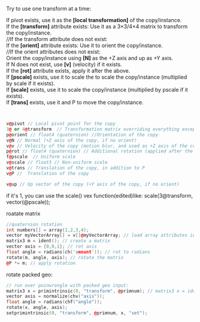 Try to use one transform at a time:

If pivot exists, use it as the **[local transformation]** of the copy/instance.  
If the **[transform]** attribute exists: Use it as a 3×3/4×4 matrix to transform the copy/instance.  
//If the transform attribute does not exist:  
If the **[orient]** attribute exists: Use it to orient the copy/instance.  
//If the orient attributes does not exist:  
Orient the copy/instance using **[N]** as the +Z axis and up as +Y axis.  
If N does not exist, use **[v]** (velocity) if it exists.  
If the **[rot]** attribute exists, apply it after the above.  
If **[pscale]** exists, use it to scale the to scale the copy/instance (multiplied by scale if it exists).  
If **[scale]** exists, use it to scale the copy/instance (multiplied by pscale if it exists).  
If **[trans]** exists, use it and P to move the copy/instance.  

```cpp


v@pivot // Local pivot point for the copy
3@ or 4@transform  // Transformation matrix overriding everything except translations from P, pivot, and trans.
p@orient // float4 (quaternion) //Orientation of the copy
v@N // Normal (+Z axis of the copy, if no orient)
v@v // Velocity of the copy (motion blur, and used as +Z axis of the copy if no orient or N)
p@rot // float4 (quaternion) // Additional rotation (applied after the orientation attributes above)
f@pscale  // Uniform scale
v@scale // float3 // Non-uniform scale
v@trans // Translation of the copy, in addition to P
v@P //  Translation of the copy

v@up // Up vector of the copy (+Y axis of the copy, if no orient)
```

 if it's 1, you can use the scale() vex function(edited)like: scale(3@transform, vector(@pscale));
 

roatate matrix
```cpp
//quaternion rotation
int numbers[] = array(1,2,3,4);
vector myVectorArray[] = v[]@myVectorArray; // load array attributes into local var
matrix3 m = ident(); // create a matrix
vector axis = {0,0,1}; // rot axis
float angle = radians(ch('amount')); // rot to radians 
rotate(m, angle, axis); // rotate the matrix
@P *= m; // apply rotation
```
rotate packed geo:
```cpp
// run over poinwrangle with packed geo input:
matrix3 x = primintrinsic(0, "transform", @primnum); // matrix3 x = ident();
vector axis = normalize(chv("axis"));
float angle = radians(chf("angle"));
rotate(x, angle, axis);
setprimintrinsic(0, "transform", @primnum, x, "set");
```
